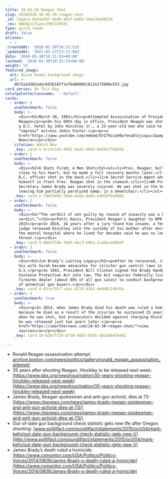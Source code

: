 ```yaml
---
title: 18.03.30 Reagan Shot
slug: 20180330-18-03-30-reagan-shot
_id: legacy-9a34a5bf-9ed9-461f-bd6d-34ac34ad023d
_rev: O8E8pz1fLwnc3fN7JVF03C
type: quick_reads
draft: false
aliases:
  - /
_createdAt: '2018-03-30T10:31:53Z'
_updatedAt: '2021-03-22T13:11:06Z'
date: '2018-03-30T10:31:53+00:00'
lastmod: '2018-03-30T10:31:53+00:00'
weight: 50
featured_image:
  alt: Quick Reads background image
  url: >-
    db72a2d382a4dcb93b18ff1e7b489005cb13a175800x553.jpg
card_series: On This Day
colorpaletteclassname: '--default'
cards:
  - order: 0
    useCheckmark: false
    body: >-
      <div><h1>March 30, 1981</h1><p>Attempted Assassination of President
      Reagan</p><p>On his 69th day in office, President Reagan was shot outside
      a D.C. hotel by John Hinckley Jr., a 25-year-old man who said he wanted
      “impress” actress Jodie Foster.</p><p><a
      href="https://www.youtube.com/embed/EYI79ziwh0w?enablejsapi=1&amp;autoplay=1&amp;rel=0">Watch
      Now</a></p></div>
    citation: Watch Now
    _key: card-1-4cc4c1d2-4982-4ed2-99d3-84265ff6d42b
  - order: 1
    useCheckmark: false
    body: >-
      <div><h2>6 Shots Fired; 4 Men Shot</h2><ul><li>Pres. Reagan: bullet hit
      close to his heart, but he made a full recovery months later.</li><li>A
      D.C. officer shot in the back.</li><li>A Secret Service Agent who threw
      himself in front Pres. Reagan shot in the stomach.</li><li>WH Press
      Secretary James Brady was severely injured. He was shot in the head,
      leaving him partially paralyzed &amp; in a wheelchair.</li></ul></div>
    _key: card-2-fd45345b-f8ad-44a6-8e6b-e4930f8a5685
  - order: 2
    useCheckmark: false
    body: >-
      <div><h2>“The verdict of not guilty by reason of insanity was a bad
      verdict.”</h2><p>Patti Davis, President Reagan’s daughter to NPR in
      2015</p><p>In 2016, 34 years after a jury found him insane, a federal
      judge released Hinckley into the custody of his mother after doctors at
      the mental hospital where he lived for decades said he was no longer a
      threat.</p></div>
    _key: card-3-d042f5db-78d5-4ec3-b95a-1cabbce88d3f
  - order: 3
    useCheckmark: false
    body: >-
      <div><h2>Jim Brady’s Lasting Legacy</h2><p>After he recovered, Jim &amp;
      his wife Sarah became advocates for stricter gun control laws in the
      U.S.</p><p>In 1993, President Bill Clinton signed the Brady Handgun
      Violence Protection Act into law. The Act requires federally licensed
      firearms dealer (about 60% of all gun sales) to conduct background checks
      of potential gun buyers.</p></div>
    _key: card-4-d5ce7557-c6ac-4119-93b2-de0d61148f6a
  - order: 4
    useCheckmark: true
    body: >-
      <div><p>In 2014, when James Brady died his death was ruled a homicide
      because he died as a result of the injuries he sustained 33 years earlier
      when he was shot, but prosecutors decided against charging Hinckley, and
      he was released just two years later.</p><p><a
      href="https://smarthernews.com/18-03-30-reagan-shot/">view
      sources</a></p></div>
    _key: card-10-b2677734-8739-48b5-91d1-48a2d6ef6441

---
```

* Ronald Reagan assassination attempt: [archive.boston.com/news/politics/gallery/ronald_reagan_assassination_attempt/](http://archive.boston.com/news/politics/gallery/ronald_reagan_assassination_attempt/)
* 35 years after shooting Reagan, Hinckley to be released next week: [https://www.pbs.org/newshour/nation/35-years-shooting-reagan-hinckley-released-next-week](https://www.pbs.org/newshour/nation/35-years-shooting-reagan-hinckley-released-next-week)
* James Brady, Reagan spokesman and anti-gun activist, dies at 73: [https://www.cbsnews.com/news/james-brady-reagan-spokesman-and-anti-gun-activist-dies-at-73/](https://www.cbsnews.com/news/james-brady-reagan-spokesman-and-anti-gun-activist-dies-at-73/)
* Out-of-date gun background check statistic gets new life after Oregon shooting: [www.politifact.com/punditfact/statements/2015/oct/04/mark-kelly/out-date-gun-background-check-statistic-gets-new-l/](http://www.politifact.com/punditfact/statements/2015/oct/04/mark-kelly/out-date-gun-background-check-statistic-gets-new-l/)
* James Brady’s death ruled a homicide: [https://www.csmonitor.com/USA/Politics/Politics-Voices/2014/0809/James-Brady-s-death-ruled-a-homicide](https://www.csmonitor.com/USA/Politics/Politics-Voices/2014/0809/James-Brady-s-death-ruled-a-homicide)